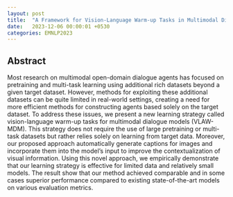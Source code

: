 ```yaml
---
layout: post
title:  "A Framework for Vision-Language Warm-up Tasks in Multimodal Dialogue Models"
date:   2023-12-06 00:00:01 +0530
categories: EMNLP2023
---
```


## Abstract
Most research on multimodal open-domain dialogue agents has focused on pretraining and multi-task learning using additional rich datasets beyond a given target dataset. However, methods for exploiting these additional datasets can be quite limited in real-world settings, creating a need for more efficient methods for constructing agents based solely on the target dataset. To address these issues, we present a new learning strategy called vision-language warm-up tasks for multimodal dialogue models (VLAW-MDM). This strategy does not require the use of large pretraining or multi-task datasets but rather relies solely on learning from target data. Moreover, our proposed approach automatically generate captions for images and incorporate them into the model’s input to improve the contextualization of visual information. Using this novel approach, we empirically demonstrate that our learning strategy is effective for limited data and relatively small models. The result show that our method achieved comparable and in some cases superior performance compared to existing state-of-the-art models on various evaluation metrics.


[jekyll-docs]: https://jekyllrb.com/docs/home
[jekyll-gh]:   https://github.com/jekyll/jekyll
[jekyll-talk]: https://talk.jekyllrb.com/
